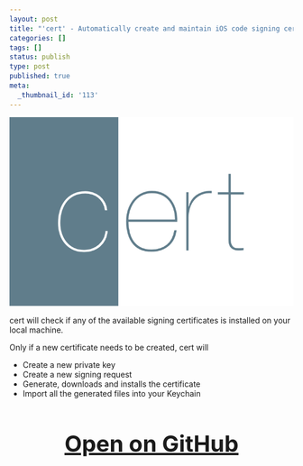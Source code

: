 ```yaml
---
layout: post
title: "'cert' - Automatically create and maintain iOS code signing certificates"
categories: []
tags: []
status: publish
type: post
published: true
meta:
  _thumbnail_id: '113'
---
```


[![](/squarespace_images/static_545299aae4b0e9514fe30c95_54529a29e4b025a90f45cc50_54e70945e4b0866feef03d29_1424427334250__img.png_)](https://github.com/KrauseFx/cert)
  
cert will check if any of the available signing certificates is installed on your local machine.

Only if a new certificate needs to be created, cert will

* Create a new private key
* Create a new signing request
* Generate, downloads and installs the certificate
* Import all the generated files into your Keychain

<h3 style="text-align: center; font-size: 40px;">
  <a href="https://github.com/KrauseFx/cert" target="_blank" style="text-decoration: underline;">
    Open on GitHub
  </a>
</h3>

